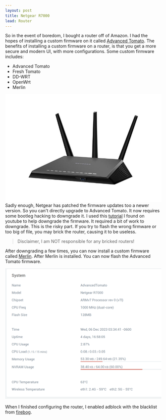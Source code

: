 ```yaml
---
layout: post
title: Netgear R7000
lead: Router
---
```


So in the event of boredom, I bought a router off of <span class="indigo">Amazon</span>. I had the hopes of installing a custom firmware on it called <a href="https://advancedtomato.com" class="red hover">Advanced Tomato</a>. The benefits of installing a custom firmware on a router, is that you get a more secure and modern UI, with more configurations. Some custom firmware includes:

* Advanced Tomato
* Fresh Tomato
* DD-WRT
* OpenWrt
* Merlin 

![R7000](/assets/jpg/r7000.jpg)
Sadly enough, Netgear has patched the firmware updates too a newer version. So you can't directly upgrade to Advanced Tomato. It now requires some bootleg hacking to downgrade it. I used this <a href="https://www.youtube.com/watch?v=DUZouixjko0" class="pink hover">tutorial</a> I found on youtube to help downgrade the firmware. It required a bit of work to downgrade. This is the <span class="teal">risky</span> part. If you try to flash the wrong firmware or too big of file, you may brick the router, causing it to be useless.

> Disclaimer, I am <span class="red hover">NOT</span> responsible for any bricked routers!

After downgrading a few times, you can now install a custom firmware called <a href="https://www.asuswrt-merlin.net" class="yellow hover">Merlin</a>. After Merlin is installed. You can now flash the Advanced Tomato firmware.

![screenshot](/assets/png/screenshot001.png)

When I finished configuring the router, I enabled adblock with the blacklist from <a href="https://firebog.net" class="orange hover">firebog</a>.
